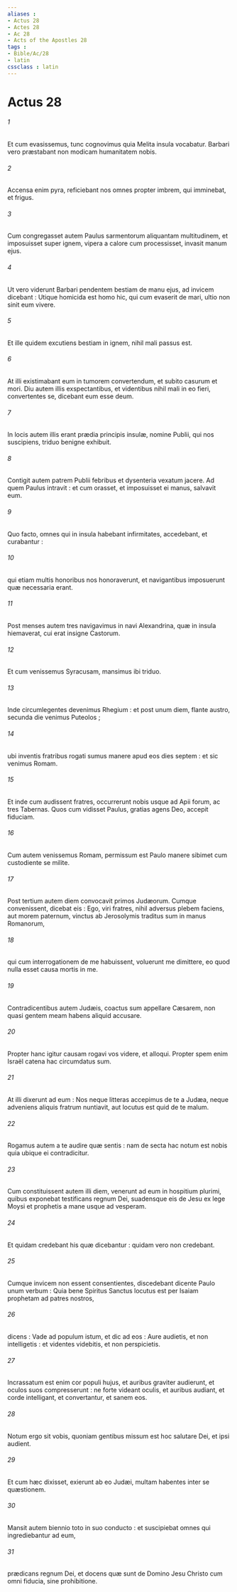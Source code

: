 ```yaml
---
aliases : 
- Actus 28
- Actes 28
- Ac 28
- Acts of the Apostles 28
tags : 
- Bible/Ac/28
- latin
cssclass : latin
---
```


# Actus 28

###### 1
Et cum evasissemus, tunc cognovimus quia Melita insula vocabatur. Barbari vero præstabant non modicam humanitatem nobis.
###### 2
Accensa enim pyra, reficiebant nos omnes propter imbrem, qui imminebat, et frigus.
###### 3
Cum congregasset autem Paulus sarmentorum aliquantam multitudinem, et imposuisset super ignem, vipera a calore cum processisset, invasit manum ejus.
###### 4
Ut vero viderunt Barbari pendentem bestiam de manu ejus, ad invicem dicebant : Utique homicida est homo hic, qui cum evaserit de mari, ultio non sinit eum vivere.
###### 5
Et ille quidem excutiens bestiam in ignem, nihil mali passus est.
###### 6
At illi existimabant eum in tumorem convertendum, et subito casurum et mori. Diu autem illis exspectantibus, et videntibus nihil mali in eo fieri, convertentes se, dicebant eum esse deum.
###### 7
In locis autem illis erant prædia principis insulæ, nomine Publii, qui nos suscipiens, triduo benigne exhibuit.
###### 8
Contigit autem patrem Publii febribus et dysenteria vexatum jacere. Ad quem Paulus intravit : et cum orasset, et imposuisset ei manus, salvavit eum.
###### 9
Quo facto, omnes qui in insula habebant infirmitates, accedebant, et curabantur :
###### 10
qui etiam multis honoribus nos honoraverunt, et navigantibus imposuerunt quæ necessaria erant.
###### 11
Post menses autem tres navigavimus in navi Alexandrina, quæ in insula hiemaverat, cui erat insigne Castorum.
###### 12
Et cum venissemus Syracusam, mansimus ibi triduo.
###### 13
Inde circumlegentes devenimus Rhegium : et post unum diem, flante austro, secunda die venimus Puteolos ;
###### 14
ubi inventis fratribus rogati sumus manere apud eos dies septem : et sic venimus Romam.
###### 15
Et inde cum audissent fratres, occurrerunt nobis usque ad Apii forum, ac tres Tabernas. Quos cum vidisset Paulus, gratias agens Deo, accepit fiduciam.
###### 16
Cum autem venissemus Romam, permissum est Paulo manere sibimet cum custodiente se milite.
###### 17
Post tertium autem diem convocavit primos Judæorum. Cumque convenissent, dicebat eis : Ego, viri fratres, nihil adversus plebem faciens, aut morem paternum, vinctus ab Jerosolymis traditus sum in manus Romanorum,
###### 18
qui cum interrogationem de me habuissent, voluerunt me dimittere, eo quod nulla esset causa mortis in me.
###### 19
Contradicentibus autem Judæis, coactus sum appellare Cæsarem, non quasi gentem meam habens aliquid accusare.
###### 20
Propter hanc igitur causam rogavi vos videre, et alloqui. Propter spem enim Israël catena hac circumdatus sum.
###### 21
At illi dixerunt ad eum : Nos neque litteras accepimus de te a Judæa, neque adveniens aliquis fratrum nuntiavit, aut locutus est quid de te malum.
###### 22
Rogamus autem a te audire quæ sentis : nam de secta hac notum est nobis quia ubique ei contradicitur.
###### 23
Cum constituissent autem illi diem, venerunt ad eum in hospitium plurimi, quibus exponebat testificans regnum Dei, suadensque eis de Jesu ex lege Moysi et prophetis a mane usque ad vesperam.
###### 24
Et quidam credebant his quæ dicebantur : quidam vero non credebant.
###### 25
Cumque invicem non essent consentientes, discedebant dicente Paulo unum verbum : Quia bene Spiritus Sanctus locutus est per Isaiam prophetam ad patres nostros,
###### 26
dicens : Vade ad populum istum, et dic ad eos : Aure audietis, et non intelligetis : et videntes videbitis, et non perspicietis.
###### 27
Incrassatum est enim cor populi hujus, et auribus graviter audierunt, et oculos suos compresserunt : ne forte videant oculis, et auribus audiant, et corde intelligant, et convertantur, et sanem eos.
###### 28
Notum ergo sit vobis, quoniam gentibus missum est hoc salutare Dei, et ipsi audient.
###### 29
Et cum hæc dixisset, exierunt ab eo Judæi, multam habentes inter se quæstionem.
###### 30
Mansit autem biennio toto in suo conducto : et suscipiebat omnes qui ingrediebantur ad eum,
###### 31
prædicans regnum Dei, et docens quæ sunt de Domino Jesu Christo cum omni fiducia, sine prohibitione.

